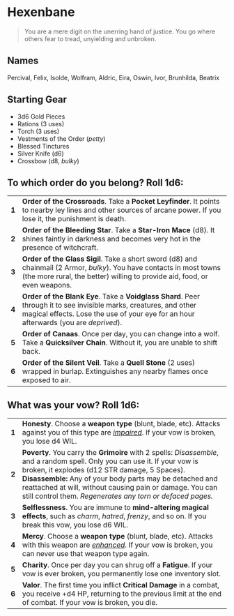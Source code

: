 # Hexenbane

> You are a mere digit on the unerring hand of justice. You go where others fear to tread, unyielding and unbroken.

## Names

Percival, Felix, Isolde, Wolfram, Aldric, Eira, Oswin, Ivor, Brunhilda, Beatrix

## Starting Gear

- 3d6 Gold Pieces
- Rations (3 uses)
- Torch (3 uses)
- Vestments of the Order (_petty_)
- Blessed Tinctures
- Silver Knife (d6)
- Crossbow (d8, _bulky_)

## To which order do you belong? Roll 1d6:

|       |                                                                                                                                                                                                                |
| ----- | -------------------------------------------------------------------------------------------------------------------------------------------------------------------------------------------------------------- |
| **1** | **Order of the Crossroads**. Take a **Pocket Leyfinder**. It points to nearby ley lines and other sources of arcane power. If you lose it, the punishment is death.                                            |
| **2** | **Order of the Bleeding Star**. Take a **Star-Iron Mace** (d8). It shines faintly in darkness and becomes very hot in the presence of witchcraft.                                                              |
| **3** | **Order of the Glass Sigil**. Take a short sword (d8) and chainmail (2 Armor, _bulky_). You have contacts in most towns (the more rural, the better) willing to provide aid, food, or even weapons.            |
| **4** | **Order of the Blank Eye**. Take a **Voidglass Shard**. Peer through it to see invisible marks, creatures, and other magical effects. Lose the use of your eye for an hour afterwards (you are _deprived_).    |
| **5** | **Order of Canaas**. Once per day, you can change into a wolf. Take a **Quicksilver Chain**. Without it, you are unable to shift back.                                                                         |
| **6** | **Order of the Silent Veil**. Take a **Quell Stone** (2 uses) wrapped in burlap. Extinguishes any nearby flames once exposed to air.                                                                           |

## What was your vow? Roll 1d6:

|       |                                                                                                                                                                                                                                                                                                                                                                    |
| ----- | ------------------------------------------------------------------------------------------------------------------------------------------------------------------                                                                                                                                                                                                 |
| **1** | **Honesty**. Choose a **weapon type** (blunt, blade, etc). Attacks against you of this type are [_impaired_](/core-rules.md#advantage-and-disadvantage). If your vow is broken, you lose d4 WIL.                                                                                                                                                                   |
| **2** | **Poverty**. You carry the **Grimoire** with 2 spells: _Disassemble_, and a random spell. Only you can use it. If your vow is broken, it explodes (d12 STR damage, 5 Spaces). **Disassemble:** Any of your body parts may be detached and reattached at will, without causing pain or damage. You can still control them. _Regenerates any torn or defaced pages._ |
| **3** | **Selflessness**. You are immune to **mind-altering magical effects**, such as _charm_, _hatred_, _frenzy_, and so on. If you break this vow, you lose d6 WIL.                                                                                                                                                                                                     |
| **4** | **Mercy**. Choose a **weapon type** (blunt, blade, etc). Attacks with this weapon are [_enhanced_](/core-rules.md#advantage-and-disadvantage). If your vow is broken, you can never use that weapon type again.                                                                                                                                                    |
| **5** | **Charity**. Once per day you can shrug off a **Fatigue**. If your vow is ever broken, you permanently lose one inventory slot.                                                                                                                                                                                                                                    |
| **6** | **Valor**. The first time you inflict **Critical Damage** in a combat, you receive +d4 HP, returning to the previous limit at the end of combat. If your vow is broken, you die.                                                                                                                                                                                   |
